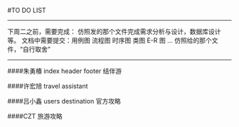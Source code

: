 #TO DO LIST

---
下周二之前，需要完成：
仿照发的那个文件完成需求分析与设计，数据库设计等。
文档中需要提交：用例图 流程图 时序图  类图 E-R 图 ... 仿照给的那个文件，“自行取舍”

---

####朱勇椿
index
header
footer
结伴游

####许宏旭
travel assistant

####吕小鑫
users
destination 官方攻略

####CZT
旅游攻略

